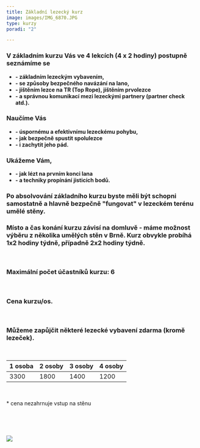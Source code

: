 ```yaml
---
title: Základní lezecký kurz
image: images/IMG_6870.JPG
type: kurzy
poradi: "2"

---
```

### **V základním kurzu Vás ve 4 lekcích (4 x 2 hodiny) postupně seznámíme se**

* **- základním lezeckým vybavením,**
* **- se způsoby bezpečného navázání na lano,**
* **- jištěním lezce na TR (Top Rope), jištěním prvolezce**
* **- a správnou komunikací mezi lezeckými partnery (partner check atd.).**

### **Naučíme Vás**

* **- úspornému a efektivnímu lezeckému pohybu,**
* **- jak bezpečně spustit spolulezce**
* **- i zachytit jeho pád.**

### **Ukážeme Vám,**

* **- jak lézt na prvním konci lana**
* **- a techniky propínání jisticích bodů.**

### **Po absolvování základního kurzu byste měli být schopni samostatně a hlavně bezpečně "fungovat" v lezeckém terénu umělé stěny.**

### **Místo a čas konání kurzu závisí na domluvě - máme možnost výběru z několika umělých stěn v Brně. Kurz obvykle probíhá 1x2 hodiny týdně, případně 2x2 hodiny týdně.**

&nbsp;

### **Maximální počet účastníků kurzu: 6**

&nbsp;

### **Cena kurzu/os.**

&nbsp;

### **Můžeme zapůjčit některé lezecké vybavení zdarma (kromě lezeček).**

&nbsp;

| 1 osoba | 2 osoby | 3 osoby | 4 osoby |
| --- | --- | --- | --- |
| 3300 | 1800 | 1400 | 1200 |

&nbsp;

\* cena nezahrnuje vstup na stěnu

&nbsp;

&nbsp;

![](/images/victor-xok-oyPLmauJzzo-unsplash.jpg)